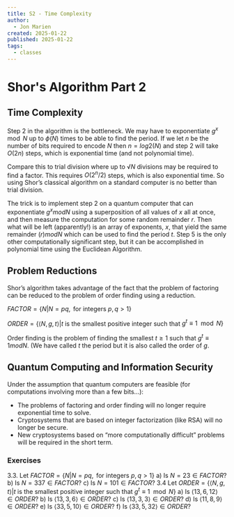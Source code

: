 ```yaml
---
title: S2 - Time Complexity
author:
  - Jon Marien
created: 2025-01-22
published: 2025-01-22
tags:
  - classes
---
```

# Shor's Algorithm Part 2
## Time Complexity
Step 2 in the algorithm is the bottleneck. We may have to exponentiate $g^x\mod N$ up to $ϕ(N)$ times to be able to find the period. If we let $n$ be the number of bits required to encode $N$ then $n = log2(N)$ and step 2 will take $O(2n)$ steps, which is exponential time (and not polynomial time).

Compare this to trial division where up to $√N$ divisions may be required to find a factor. This requires $O(2^n/2)$ steps, which is also exponential time. So using Shor’s classical algorithm on a standard computer is no better than trial division. 

The trick is to implement step 2 on a quantum computer that can exponentiate $g^x mod N$ using a superposition of all values of $x$ all at once, and then measure the computation for some random remainder $r$. Then what will be left (apparently!) is an array of exponents, $x$, that yield the same remainder $(r)mod N$ which can be used to find the period $t$. Step 5 is the only other computationally significant step, but it can be accomplished in polynomial time using the Euclidean Algorithm.

## Problem Reductions
Shor’s algorithm takes advantage of the fact that the problem of factoring can be reduced to the problem of order finding using a reduction.

$FACTOR=\{N|N=pq,\text{ for integers }p,q>1\}$

$ORDER=\{\langle N,g,t\rangle|t$ is the smallest positive integer such that $g^t\equiv1\mod N\}$

Order finding is the problem of finding the smallest $t\ge1$ such that $g^t\equiv{1}mod N$. (We have called $t$ the period but it is also called the order of $g$.
## Quantum Computing and Information Security
Under the assumption that quantum computers are feasible (for computations involving more than a few bits...):
- The problems of factoring and order finding will no longer require exponential time to solve.
- Cryptosystems that are based on integer factorization (like RSA) will no longer be secure.
- New cryptosystems based on “more computationally difficult” problems will be required in the short term.

### Exercises
3.3. Let $FACTOR=\{N|N=pq,\text{ for integers }p,q>1\}$
	a) $\text{Is }N=23\in FACTOR?$
	b) $\text{Is }N=337\in FACTOR?$
	c) $\text{Is }N=101\in FACTOR?$
3.4 Let $ORDER=\{\langle N,g,t\rangle|t$ is the smallest positive integer such that $g^t\equiv1\mod N\}$
	a) $\mathrm{Is}\:\langle13,6,12\rangle\in ORDER?$
	b) $\mathrm{Is}\:\langle13,3,6\rangle\in ORDER?$
	c) $\mathrm{Is}\:\langle13,3,3\rangle\in ORDER?$
	d) $\mathrm{Is}\:\langle11,8,9\rangle\in ORDER?$
	e) $\mathrm{Is}\:\langle33,5,10\rangle\in ORDER?$
	f) $\mathrm{Is}\:\langle33,5,32\rangle\in ORDER?$